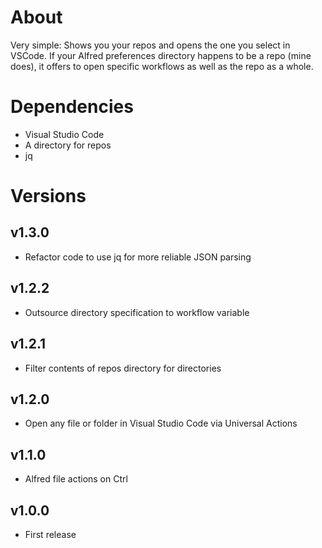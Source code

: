 # About

Very simple: Shows you your repos and opens the one you select in VSCode. If your Alfred preferences directory happens to be a repo (mine does), it offers to open specific workflows as well as the repo as a whole.

# Dependencies

- Visual Studio Code
- A directory for repos
- jq

# Versions

## v1.3.0

- Refactor code to use jq for more reliable JSON parsing

## v1.2.2

- Outsource directory specification to workflow variable

## v1.2.1

- Filter contents of repos directory for directories

## v1.2.0

- Open any file or folder in Visual Studio Code via Universal Actions

## v1.1.0

- Alfred file actions on Ctrl

## v1.0.0

- First release
